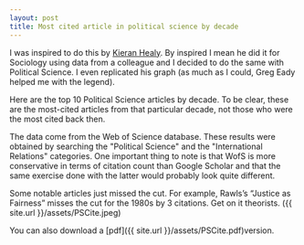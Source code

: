 ```yaml
---
layout: post
title: Most cited article in political science by decade
---
```


I was inspired to do this by [Kieran Healy](http://kieranhealy.org). By inspired I mean he did it for Sociology using data from a colleague and I decided to do the same with Political Science. I even replicated his graph (as much as I could, Greg Eady helped me with the legend).

Here are the top 10 Political Science articles by decade. To be clear, these are the most-cited articles from that particular decade, not those who were the most cited back then.

The data come from the Web of Science database. These results were obtained by searching the "Political Science" and the "International Relations" categories. One important thing to note is that WofS is more conservative in terms of citation count than Google Scholar and that the same exercise done with the latter would probably look quite different.

Some notable articles just missed the cut. For example, Rawls’s “Justice as Fairness” misses the cut for the 1980s by 3 citations. Get on it theorists.
({{ site.url }}/assets/PSCite.jpeg)

You can also download a [pdf]({{ site.url }}/assets/PSCite.pdf)version.
